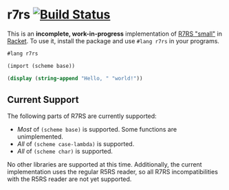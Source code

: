 # r7rs [![Build Status](https://travis-ci.org/lexi-lambda/racket-r7rs.svg?branch=master)](https://travis-ci.org/lexi-lambda/racket-r7rs)

This is an **incomplete, work-in-progress** implementation of [R7RS "small"][r7rs] in [Racket][racket]. To use it, install the package and use `#lang r7rs` in your programs.

```scheme
#lang r7rs

(import (scheme base))

(display (string-append "Hello, " "world!"))
```

## Current Support

The following parts of R7RS are currently supported:

  - *Most* of `(scheme base)` is supported. Some functions are unimplemented.
  - *All* of `(scheme case-lambda)` is supported.
  - *All* of `(scheme char)` is supported.

No other libraries are supported at this time. Additionally, the current implementation uses the regular R5RS reader, so all R7RS incompatibilities with the R5RS reader are not yet supported.

[racket]: http://racket-lang.org
[r7rs]: http://trac.sacrideo.us/wg/wiki/R7RSHomePage
